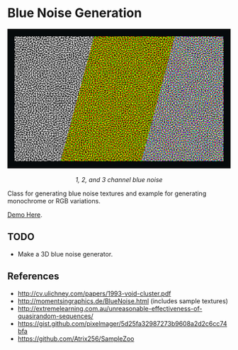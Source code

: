 # Blue Noise Generation

<p align="center">
<img src="./images/banner.png"/>
</p>

_<p align="center">1, 2, and 3 channel blue noise</p>_

Class for generating blue noise textures and example for generating monochrome or RGB variations.

[Demo Here](https://gkjohnson.github.io/threejs-sandbox/blue-noise-generation/).

## TODO

- Make a 3D blue noise generator.

## References

- http://cv.ulichney.com/papers/1993-void-cluster.pdf
- http://momentsingraphics.de/BlueNoise.html (includes sample textures)
- http://extremelearning.com.au/unreasonable-effectiveness-of-quasirandom-sequences/
- https://gist.github.com/pixelmager/5d25fa32987273b9608a2d2c6cc74bfa
- https://github.com/Atrix256/SampleZoo
